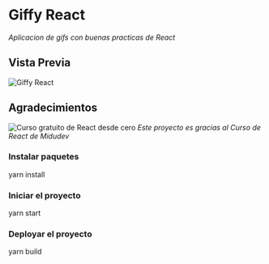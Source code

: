 # Giffy React
*Aplicacion de gifs con buenas practicas de React*

## Vista Previa
![Giffy React](https://ik.imagekit.io/demoxd/giffy_0DGrtN3rA.png?tr=w-1080,h-566,fo-auto "Giffy React")

## Agradecimientos
![Curso gratuito de React desde cero](https://www.youtube.com/playlist?list=PLV8x_i1fqBw0B008sQn79YxCjkHJU84pC "Curso gratuito de React desde cero")
*Este proyecto es gracias al Curso de React de Midudev*


### Instalar paquetes
yarn install

### Iniciar el proyecto
yarn start

### Deployar el proyecto
yarn build
